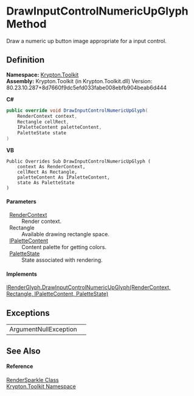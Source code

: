 # DrawInputControlNumericUpGlyph Method


Draw a numeric up button image appropriate for a input control.



## Definition
**Namespace:** <a href="79d2eac2-21f4-54ff-7552-b20c33c30600.md">Krypton.Toolkit</a>  
**Assembly:** Krypton.Toolkit (in Krypton.Toolkit.dll) Version: 80.23.10.287+8d7660f9dc5efd033fabe008ebfb904beab6d444

**C#**
``` C#
public override void DrawInputControlNumericUpGlyph(
	RenderContext context,
	Rectangle cellRect,
	IPaletteContent paletteContent,
	PaletteState state
)
```
**VB**
``` VB
Public Overrides Sub DrawInputControlNumericUpGlyph ( 
	context As RenderContext,
	cellRect As Rectangle,
	paletteContent As IPaletteContent,
	state As PaletteState
)
```



#### Parameters
<dl><dt>  <a href="ef60a5af-08ff-7a94-87f5-362a7e392cd4.md">RenderContext</a></dt><dd>Render context.</dd><dt>  Rectangle</dt><dd>Available drawing rectangle space.</dd><dt>  <a href="f2a5541d-c7c1-2c4b-162d-a4616ecccc95.md">IPaletteContent</a></dt><dd>Content palette for getting colors.</dd><dt>  <a href="93e626cd-00cf-240e-06c6-ab4d47e982ba.md">PaletteState</a></dt><dd>State associated with rendering.</dd></dl>

#### Implements
<a href="91e05986-2005-a64a-f7ac-acdafdf05293.md">IRenderGlyph.DrawInputControlNumericUpGlyph(RenderContext, Rectangle, IPaletteContent, PaletteState)</a>  


## Exceptions
<table>
<tr>
<td>ArgumentNullException</td>
<td /></tr>
</table>

## See Also


#### Reference
<a href="67713d18-bd06-003e-2c30-456e135a7621.md">RenderSparkle Class</a>  
<a href="79d2eac2-21f4-54ff-7552-b20c33c30600.md">Krypton.Toolkit Namespace</a>  
